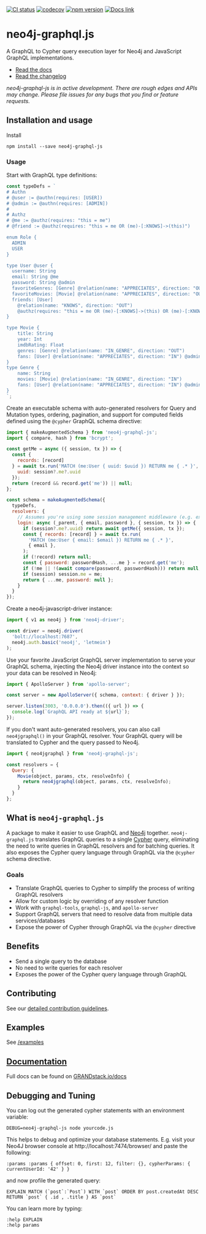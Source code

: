 [![CI status](https://circleci.com/gh/neo4j-graphql/neo4j-graphql-js.svg?style=shield&circle-token=d01ffa752fbeb43585631c78370f7dd40528fbd3)](https://circleci.com/gh/neo4j-graphql/neo4j-graphql-js) [![codecov](https://codecov.io/gh/neo4j-graphql/neo4j-graphql-js/branch/master/graph/badge.svg)](https://codecov.io/gh/neo4j-graphql/neo4j-graphql-js) [![npm version](https://badge.fury.io/js/neo4j-graphql-js.svg)](https://badge.fury.io/js/neo4j-graphql-js) [![Docs link](https://img.shields.io/badge/Docs-GRANDstack.io-brightgreen.svg)](http://grandstack.io/docs/neo4j-graphql-js.html)

# neo4j-graphql.js

A GraphQL to Cypher query execution layer for Neo4j and JavaScript GraphQL implementations.

- [Read the docs](https://grandstack.io/docs/neo4j-graphql-js.html)
- [Read the changelog](https://github.com/neo4j-graphql/neo4j-graphql-js/blob/master/CHANGELOG.md)

_neo4j-graphql-js is in active development. There are rough edges and APIs may change. Please file issues for any bugs that you find or feature requests._

## Installation and usage

Install

```
npm install --save neo4j-graphql-js
```

### Usage

Start with GraphQL type definitions:

```javascript
const typeDefs = `
# Authn
# @user := @authn(requires: [USER])
# @admin := @authn(requires: [ADMIN])
#
# Authz
# @me := @authz(requires: "this = me")
# @friend := @authz(requires: "this = me OR (me)-[:KNOWS]->(this)")

enum Role {
  ADMIN
  USER
}

type User @user {
  username: String
  email: String @me
  password: String @admin
  favoriteGenres: [Genre] @relation(name: "APPRECIATES", direction: "OUT") @friend
  favoriteMovies: [Movie] @relation(name: "APPRECIATES", direction: "OUT") @friend
  friends: [User]
    @relation(name: "KNOWS", direction: "OUT")
    @authz(requires: "this = me OR (me)-[:KNOWS]->(this) OR (me)-[:KNOWS]->(:User)-[:KNOWS]->(this)")
}

type Movie {
    title: String
    year: Int
    imdbRating: Float
    genres: [Genre] @relation(name: "IN_GENRE", direction: "OUT")
    fans: [User] @relation(name: "APPRECIATES", direction: "IN") @admin
}
type Genre {
    name: String
    movies: [Movie] @relation(name: "IN_GENRE", direction: "IN")
    fans: [User] @relation(name: "APPRECIATES", direction: "IN") @admin
}
`;
```

Create an executable schema with auto-generated resolvers for Query and Mutation types, ordering, pagination, and support for computed fields defined using the `@cypher` GraphQL schema directive:

```javascript
import { makeAugmentedSchema } from 'neo4j-graphql-js';
import { compare, hash } from 'bcrypt';

const getMe = async ({ session, tx }) => {
  const {
    records: [record]
  } = await tx.run('MATCH (me:User { uuid: $uuid }) RETURN me { .* }', {
    uuid: session?.me?.uuid
  });
  return (record && record.get('me')) || null;
};

const schema = makeAugmentedSchema({
  typeDefs,
  resolvers: {
    // Assumes you're using some session management middleware (e.g. express-session)
    login: async (_parent, { email, password }, { session, tx }) => {
      if (session?.me?.uuid) return await getMe({ session, tx });
      const { records: [record] } = await tx.run(
        'MATCH (me:User { email: $email }) RETURN me { .* }',
        { email },
      );
      if (!record) return null;
      const { password: passwordHash, ...me } = record.get('me');
      if (!me || !(await compare(password, passwordHash))) return null;
      if (session) session.me = me;
      return { ...me, password: null };
    }
  }
});
```

Create a neo4j-javascript-driver instance:

```javascript
import { v1 as neo4j } from 'neo4j-driver';

const driver = neo4j.driver(
  'bolt://localhost:7687',
  neo4j.auth.basic('neo4j', 'letmein')
);
```

Use your favorite JavaScript GraphQL server implementation to serve your GraphQL schema, injecting the Neo4j driver instance into the context so your data can be resolved in Neo4j:

```javascript
import { ApolloServer } from 'apollo-server';

const server = new ApolloServer({ schema, context: { driver } });

server.listen(3003, '0.0.0.0').then(({ url }) => {
  console.log(`GraphQL API ready at ${url}`);
});
```

If you don't want auto-generated resolvers, you can also call `neo4jgraphql()` in your GraphQL resolver. Your GraphQL query will be translated to Cypher and the query passed to Neo4j.

```js
import { neo4jgraphql } from 'neo4j-graphql-js';

const resolvers = {
  Query: {
    Movie(object, params, ctx, resolveInfo) {
      return neo4jgraphql(object, params, ctx, resolveInfo);
    }
  }
};
```

## What is `neo4j-graphql.js`

A package to make it easier to use GraphQL and [Neo4j](https://neo4j.com/) together. `neo4j-graphql.js` translates GraphQL queries to a single [Cypher](https://neo4j.com/developer/cypher/) query, eliminating the need to write queries in GraphQL resolvers and for batching queries. It also exposes the Cypher query language through GraphQL via the `@cypher` schema directive.

### Goals

- Translate GraphQL queries to Cypher to simplify the process of writing GraphQL resolvers
- Allow for custom logic by overriding of any resolver function
- Work with `graphql-tools`, `graphql-js`, and `apollo-server`
- Support GraphQL servers that need to resolve data from multiple data services/databases
- Expose the power of Cypher through GraphQL via the `@cypher` directive

## Benefits

- Send a single query to the database
- No need to write queries for each resolver
- Exposes the power of the Cypher query language through GraphQL

## Contributing

See our [detailed contribution guidelines](./CONTRIBUTING.md).

## Examples

See [/examples](https://github.com/neo4j-graphql/neo4j-graphql-js/tree/master/example/apollo-server)

## [Documentation](http://grandstack.io/docs/neo4j-graphql-js.html)

Full docs can be found on [GRANDstack.io/docs](http://grandstack.io/docs/neo4j-graphql-js.html)

## Debugging and Tuning

You can log out the generated cypher statements with an environment variable:

```
DEBUG=neo4j-graphql-js node yourcode.js
```

This helps to debug and optimize your database statements. E.g. visit your Neo4J
browser console at http://localhost:7474/browser/ and paste the following:

```
:params :params { offset: 0, first: 12, filter: {}, cypherParams: { currentUserId: '42' } }
```

and now profile the generated query:

```
EXPLAIN MATCH (`post`:`Post`) WITH `post` ORDER BY post.createdAt DESC RETURN `post` { .id , .title } AS `post`
```

You can learn more by typing:

```
:help EXPLAIN
:help params
```
